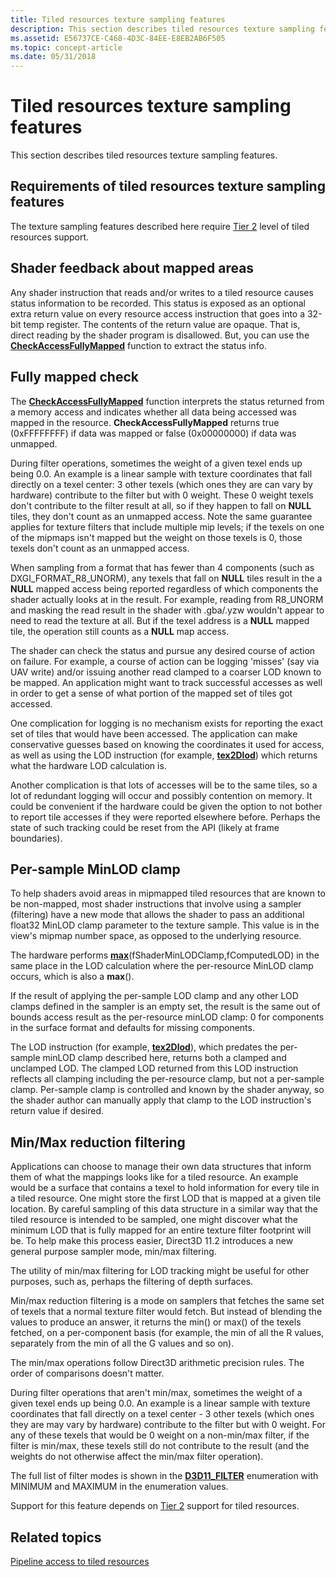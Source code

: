 ```yaml
---
title: Tiled resources texture sampling features
description: This section describes tiled resources texture sampling features.
ms.assetid: E56737CE-C468-4D3C-84EE-E8EB2AB6F505
ms.topic: concept-article
ms.date: 05/31/2018
---
```


# Tiled resources texture sampling features

This section describes tiled resources texture sampling features.

## Requirements of tiled resources texture sampling features

The texture sampling features described here require [Tier 2](tier-2.md) level of tiled resources support.

## Shader feedback about mapped areas

Any shader instruction that reads and/or writes to a tiled resource causes status information to be recorded. This status is exposed as an optional extra return value on every resource access instruction that goes into a 32-bit temp register. The contents of the return value are opaque. That is, direct reading by the shader program is disallowed. But, you can use the [**CheckAccessFullyMapped**](/windows/desktop/direct3dhlsl/checkaccessfullymapped) function to extract the status info.

## Fully mapped check

The [**CheckAccessFullyMapped**](/windows/desktop/direct3dhlsl/checkaccessfullymapped) function interprets the status returned from a memory access and indicates whether all data being accessed was mapped in the resource. **CheckAccessFullyMapped** returns true (0xFFFFFFFF) if data was mapped or false (0x00000000) if data was unmapped.

During filter operations, sometimes the weight of a given texel ends up being 0.0. An example is a linear sample with texture coordinates that fall directly on a texel center: 3 other texels (which ones they are can vary by hardware) contribute to the filter but with 0 weight. These 0 weight texels don't contribute to the filter result at all, so if they happen to fall on **NULL** tiles, they don't count as an unmapped access. Note the same guarantee applies for texture filters that include multiple mip levels; if the texels on one of the mipmaps isn't mapped but the weight on those texels is 0, those texels don't count as an unmapped access.

When sampling from a format that has fewer than 4 components (such as DXGI\_FORMAT\_R8\_UNORM), any texels that fall on **NULL** tiles result in the a **NULL** mapped access being reported regardless of which components the shader actually looks at in the result. For example, reading from R8\_UNORM and masking the read result in the shader with .gba/.yzw wouldn't appear to need to read the texture at all. But if the texel address is a **NULL** mapped tile, the operation still counts as a **NULL** map access.

The shader can check the status and pursue any desired course of action on failure. For example, a course of action can be logging 'misses' (say via UAV write) and/or issuing another read clamped to a coarser LOD known to be mapped. An application might want to track successful accesses as well in order to get a sense of what portion of the mapped set of tiles got accessed.

One complication for logging is no mechanism exists for reporting the exact set of tiles that would have been accessed. The application can make conservative guesses based on knowing the coordinates it used for access, as well as using the LOD instruction (for example, [**tex2Dlod**](/windows/desktop/direct3dhlsl/dx-graphics-hlsl-tex2dlod)) which returns what the hardware LOD calculation is.

Another complication is that lots of accesses will be to the same tiles, so a lot of redundant logging will occur and possibly contention on memory. It could be convenient if the hardware could be given the option to not bother to report tile accesses if they were reported elsewhere before. Perhaps the state of such tracking could be reset from the API (likely at frame boundaries).

## Per-sample MinLOD clamp

To help shaders avoid areas in mipmapped tiled resources that are known to be non-mapped, most shader instructions that involve using a sampler (filtering) have a new mode that allows the shader to pass an additional float32 MinLOD clamp parameter to the texture sample. This value is in the view's mipmap number space, as opposed to the underlying resource.

The hardware performs [**max**](/windows/desktop/direct3dhlsl/dx-graphics-hlsl-max)(fShaderMinLODClamp,fComputedLOD) in the same place in the LOD calculation where the per-resource MinLOD clamp occurs, which is also a **max**().

If the result of applying the per-sample LOD clamp and any other LOD clamps defined in the sampler is an empty set, the result is the same out of bounds access result as the per-resource minLOD clamp: 0 for components in the surface format and defaults for missing components.

The LOD instruction (for example, [**tex2Dlod**](/windows/desktop/direct3dhlsl/dx-graphics-hlsl-tex2dlod)), which predates the per-sample minLOD clamp described here, returns both a clamped and unclamped LOD. The clamped LOD returned from this LOD instruction reflects all clamping including the per-resource clamp, but not a per-sample clamp. Per-sample clamp is controlled and known by the shader anyway, so the shader author can manually apply that clamp to the LOD instruction's return value if desired.

## Min/Max reduction filtering

Applications can choose to manage their own data structures that inform them of what the mappings looks like for a tiled resource. An example would be a surface that contains a texel to hold information for every tile in a tiled resource. One might store the first LOD that is mapped at a given tile location. By careful sampling of this data structure in a similar way that the tiled resource is intended to be sampled, one might discover what the minimum LOD that is fully mapped for an entire texture filter footprint will be. To help make this process easier, Direct3D 11.2 introduces a new general purpose sampler mode, min/max filtering.

The utility of min/max filtering for LOD tracking might be useful for other purposes, such as, perhaps the filtering of depth surfaces.

Min/max reduction filtering is a mode on samplers that fetches the same set of texels that a normal texture filter would fetch. But instead of blending the values to produce an answer, it returns the min() or max() of the texels fetched, on a per-component basis (for example, the min of all the R values, separately from the min of all the G values and so on).

The min/max operations follow Direct3D arithmetic precision rules. The order of comparisons doesn't matter.

During filter operations that aren't min/max, sometimes the weight of a given texel ends up being 0.0. An example is a linear sample with texture coordinates that fall directly on a texel center - 3 other texels (which ones they are may vary by hardware) contribute to the filter but with 0 weight. For any of these texels that would be 0 weight on a non-min/max filter, if the filter is min/max, these texels still do not contribute to the result (and the weights do not otherwise affect the min/max filter operation).

The full list of filter modes is shown in the [**D3D11\_FILTER**](/windows/desktop/api/D3D11/ne-d3d11-d3d11_filter) enumeration with MINIMUM and MAXIMUM in the enumeration values.

Support for this feature depends on [Tier 2](tier-2.md) support for tiled resources.

## Related topics

<dl> <dt>

[Pipeline access to tiled resources](pipeline-access-to-tiled-resources.md)
</dt> </dl>

 

 
